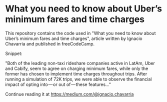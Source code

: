 # What you need to know about Uber’s minimum fares and time charges

This repository contains the code used in "What you need to know about Uber’s minimum fares and time charges", article written by Ignacio Chavarria and published in freeCodeCamp.

Snippet:

"Both of the leading non-taxi rideshare companies active in LatAm, Uber and Cabify, seem to agree on charging minimum fares, while only the former has chosen to implement time charges throughout trips. After running a simulation of 72K trips, we were able to observe the financial impact of opting into — or out of — these features..."

Continue reading it at https://medium.com/@ignacio.chavarria
